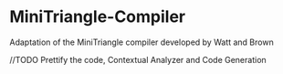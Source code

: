# MiniTriangle-Compiler
Adaptation of the MiniTriangle compiler developed by Watt and Brown

//TODO
Prettify the code, Contextual Analyzer and Code Generation
